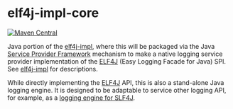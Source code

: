 # elf4j-impl-core

[![Maven Central](https://img.shields.io/maven-central/v/io.github.elf4j/elf4j-impl-core.svg?label=Maven%20Central)](https://central.sonatype.com/search?smo=true&q=pkg%253Amaven%252Fio.github.elf4j%252Felf4j-impl-core)

Java portion of the [elf4j-impl](https://github.com/elf4j/elf4j-impl), where this will be packaged via the
Java [Service Provider Framework](https://docs.oracle.com/javase/8/docs/api/java/util/ServiceLoader.html) mechanism to
make a native logging service provider implementation of the [ELF4J](https://github.com/elf4j/) (Easy Logging Facade for
Java) SPI. See [elf4j-impl](https://github.com/elf4j/elf4j-impl) for descriptions.

While directly implementing the [ELF4J](https://github.com/elf4j/elf4j) API, this is also a stand-alone Java logging
engine. It is designed to be adaptable to service other logging API, for example, as
a [logging engine for SLF4J](https://github.com/elf4j/slf4j-elf4j).